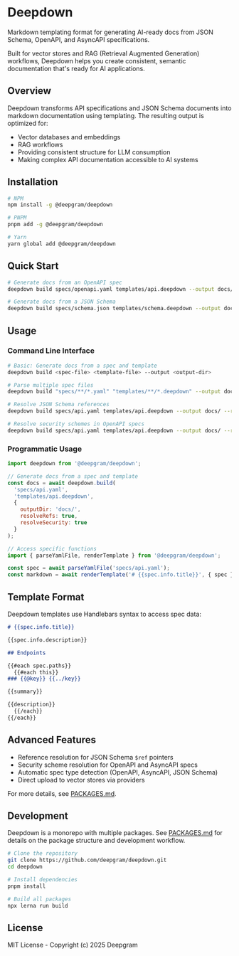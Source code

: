 # Deepdown

Markdown templating format for generating AI-ready docs from JSON Schema, OpenAPI, and AsyncAPI specifications.

Built for vector stores and RAG (Retrieval Augmented Generation) workflows, Deepdown helps you create consistent, semantic documentation that's ready for AI applications.

## Overview

Deepdown transforms API specifications and JSON Schema documents into markdown documentation using templating. The resulting output is optimized for:

- Vector databases and embeddings
- RAG workflows
- Providing consistent structure for LLM consumption
- Making complex API documentation accessible to AI systems

## Installation

```bash
# NPM
npm install -g @deepgram/deepdown

# PNPM
pnpm add -g @deepgram/deepdown

# Yarn
yarn global add @deepgram/deepdown
```

## Quick Start

```bash
# Generate docs from an OpenAPI spec
deepdown build specs/openapi.yaml templates/api.deepdown --output docs/

# Generate docs from a JSON Schema
deepdown build specs/schema.json templates/schema.deepdown --output docs/
```

## Usage

### Command Line Interface

```bash
# Basic: Generate docs from a spec and template
deepdown build <spec-file> <template-file> --output <output-dir>

# Parse multiple spec files
deepdown build "specs/**/*.yaml" "templates/**/*.deepdown" --output docs/

# Resolve JSON Schema references
deepdown build specs/api.yaml templates/api.deepdown --output docs/ --resolve-refs

# Resolve security schemes in OpenAPI specs
deepdown build specs/api.yaml templates/api.deepdown --output docs/ --resolve-refs --resolve-security
```

### Programmatic Usage

```javascript
import deepdown from '@deepgram/deepdown';

// Generate docs from a spec and template
const docs = await deepdown.build(
  'specs/api.yaml',
  'templates/api.deepdown',
  { 
    outputDir: 'docs/',
    resolveRefs: true,
    resolveSecurity: true
  }
);

// Access specific functions
import { parseYamlFile, renderTemplate } from '@deepgram/deepdown';

const spec = await parseYamlFile('specs/api.yaml');
const markdown = await renderTemplate('# {{spec.info.title}}', { spec });
```

## Template Format

Deepdown templates use Handlebars syntax to access spec data:

```markdown
# {{spec.info.title}}

{{spec.info.description}}

## Endpoints

{{#each spec.paths}}
  {{#each this}}
### {{@key}} {{../key}}

{{summary}}

{{description}}
  {{/each}}
{{/each}}
```

## Advanced Features

- Reference resolution for JSON Schema `$ref` pointers
- Security scheme resolution for OpenAPI and AsyncAPI specs
- Automatic spec type detection (OpenAPI, AsyncAPI, JSON Schema)
- Direct upload to vector stores via providers

For more details, see [PACKAGES.md](PACKAGES.md).

## Development

Deepdown is a monorepo with multiple packages. See [PACKAGES.md](PACKAGES.md) for details on the package structure and development workflow.

```bash
# Clone the repository
git clone https://github.com/deepgram/deepdown.git
cd deepdown

# Install dependencies
pnpm install

# Build all packages
npx lerna run build
```

## License

MIT License - Copyright (c) 2025 Deepgram
